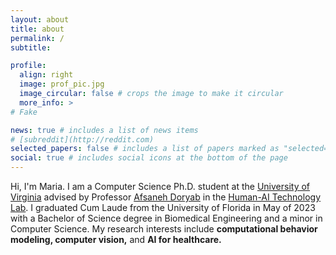 ```yaml
---
layout: about
title: about
permalink: /
subtitle: 

profile:
  align: right
  image: prof_pic.jpg
  image_circular: false # crops the image to make it circular
  more_info: >
# Fake

news: true # includes a list of news items
# [subreddit](http://reddit.com)
selected_papers: false # includes a list of papers marked as "selected={true}"
social: true # includes social icons at the bottom of the page
---
```

Hi, I'm Maria. I am a Computer Science Ph.D. student at the [University of Virginia](https://www.virginia.edu/) advised by Professor [Afsaneh Doryab](https://www.afsanehdoryab.com/) in the [Human-AI Technology Lab](https://hai-lab-uva.github.io/). I graduated Cum Laude from the University of Florida in May of 2023 with a Bachelor of Science degree in Biomedical Engineering and a minor in Computer Science. My research interests include **computational behavior modeling, computer vision,** and **AI for healthcare.**
